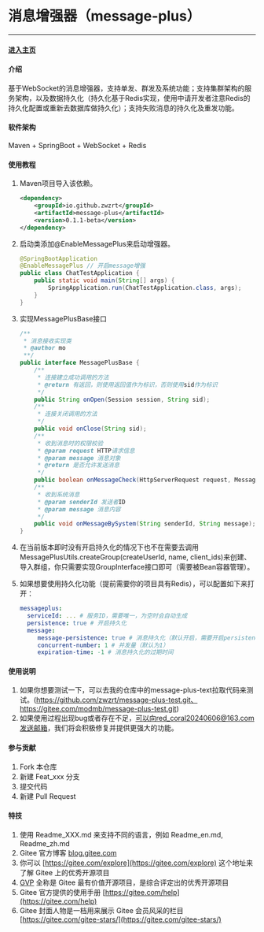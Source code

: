 # 消息增强器（message-plus）

---

#### [进入主页](https://zwzrt.github.io/)

#### 介绍

基于WebSocket的消息增强器，支持单发、群发及系统功能；支持集群架构的服务架构，以及数据持久化（持久化基于Redis实现，使用中请开发者注意Redis的持久化配置或重新去数据库做持久化）；支持失败消息的持久化及重发功能。

#### 软件架构
Maven + SpringBoot + WebSocket + Redis

#### 使用教程

1. Maven项目导入该依赖。

   ```xml
   <dependency>
       <groupId>io.github.zwzrt</groupId>
       <artifactId>message-plus</artifactId>
       <version>0.1.1-beta</version>
   </dependency>
   ```

2. 启动类添加@EnableMessagePlus来启动增强器。

   ```java
   @SpringBootApplication
   @EnableMessagePlus // 开启message增强
   public class ChatTestApplication {
       public static void main(String[] args) {
           SpringApplication.run(ChatTestApplication.class, args);
       }
   }
   ```

3. 实现MessagePlusBase接口

   ```java
   /**
    * 消息接收实现类
    * @author mo
    **/
   public interface MessagePlusBase {
       /**
        * 连接建立成功调用的方法
        * @return 有返回，则使用返回值作为标识，否则使用sid作为标识
        */
       public String onOpen(Session session, String sid);
       /**
        * 连接关闭调用的方法
        */
       public void onClose(String sid);
       /**
        * 收到消息时的权限校验
        * @param request HTTP请求信息
        * @param message 消息对象
        * @return 是否允许发送消息
        */
       public boolean onMessageCheck(HttpServerRequest request, Message message);
       /**
        * 收到系统消息
        * @param senderId 发送者ID
        * @param message 消息内容
        */
       public void onMessageBySystem(String senderId, String message);
   }
   ```
   
5. 在当前版本即时没有开启持久化的情况下也不在需要去调用MessagePlusUtils.createGroup(createUserId,  name,  client_ids)来创建、导入群组，你只需要实现GroupInterface接口即可（需要被Bean容器管理）。

6. 如果想要使用持久化功能（提前需要你的项目具有Redis），可以配置如下来打开：

   ```yml
   messageplus:
     serviceId: ... # 服务ID，需要唯一，为空时会自动生成
     persistence: true # 开启持久化
     message:
     	message-persistence: true # 消息持久化（默认开启，需要开启persistence才可以生效）
     	concurrent-number: 1 # 并发量（默认为1）
     	expiration-time: -1 # 消息持久化的过期时间
   ```

#### 使用说明

1.  如果你想要测试一下，可以去我的仓库中的message-plus-text拉取代码来测试。(https://github.com/zwzrt/message-plus-test.git、https://gitee.com/modmb/message-plus-test.git)
2.  如果使用过程出现bug或者存在不足，可以向red_coral20240606@163.com发送邮箱，我们将会积极修复并提供更强大的功能。

#### 参与贡献

1.  Fork 本仓库
2.  新建 Feat_xxx 分支
3.  提交代码
4.  新建 Pull Request

#### 特技

1.  使用 Readme\_XXX.md 来支持不同的语言，例如 Readme\_en.md, Readme\_zh.md
2.  Gitee 官方博客 [blog.gitee.com](https://blog.gitee.com)
3.  你可以 [https://gitee.com/explore](https://gitee.com/explore) 这个地址来了解 Gitee 上的优秀开源项目
4.  [GVP](https://gitee.com/gvp) 全称是 Gitee 最有价值开源项目，是综合评定出的优秀开源项目
5.  Gitee 官方提供的使用手册 [https://gitee.com/help](https://gitee.com/help)
6.  Gitee 封面人物是一档用来展示 Gitee 会员风采的栏目 [https://gitee.com/gitee-stars/](https://gitee.com/gitee-stars/)

